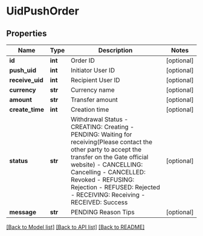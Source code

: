 # UidPushOrder

## Properties
Name | Type | Description | Notes
------------ | ------------- | ------------- | -------------
**id** | **int** | Order ID | [optional] 
**push_uid** | **int** | Initiator User ID | [optional] 
**receive_uid** | **int** | Recipient User ID | [optional] 
**currency** | **str** | Currency name | [optional] 
**amount** | **str** | Transfer amount | [optional] 
**create_time** | **int** | Creation time | [optional] 
**status** | **str** | Withdrawal Status  - CREATING: Creating - PENDING: Waiting for receiving(Please contact the other party to accept the transfer on the Gate official website) - CANCELLING: Cancelling - CANCELLED: Revoked - REFUSING: Rejection - REFUSED: Rejected - RECEIVING: Receiving - RECEIVED: Success | [optional] 
**message** | **str** | PENDING Reason Tips | [optional] 

[[Back to Model list]](../README.md#documentation-for-models) [[Back to API list]](../README.md#documentation-for-api-endpoints) [[Back to README]](../README.md)


